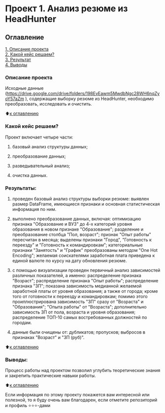 # Проект 1. Анализ резюме из HeadHunter 

## Оглавление  
[1. Описание проекта](https://github.com/Mariya-VB/Study/tree/main/Project_1#описание-проекта)  
[2. Какой кейс решаем?](https://github.com/Mariya-VB/Study/tree/main/Project_1#какой-кейс-решаем)  
[3. Результат](https://github.com/Mariya-VB/Study/tree/main/Project_1#результаты)    
[4. Выводы](https://github.com/Mariya-VB/Study/tree/main/Project_1#выводы) 

### Описание проекта    
Исходные данные (https://drive.google.com/drive/folders/198EvEawm5MwdbNgc28WH6nqZyoY57aZm ), содержащие выборку резюме из HeadHunter, необходимо преобразовать, исследовать и очистить.

:arrow_up:[к оглавлению](_)


### Какой кейс решаем?    
Проект включает четыре части:

1. базовый анализ структуры данных;

2. преобразование данных;

3. разведывательный анализ;

4. очистка данных.


### Результаты:  
1. проведен базовый анализ структуры выборки резюме: выявлен размер DataFrame, имеющиеся признаки и основная статистическая информация по ним.

2. выполнено преобразование данных, включая: оптимизацию признака "Образование и ВУЗ" до 4-х категорий уровня образования в новом признаке "Образование"; разделение и преобразование столбца "Пол, возраст"; признак "Опыт работы" пересчитан в месяца; выделены признаки "Город", "Готовность к переезду" и "Готовность к командировкам"; категориальные признаки "Занятость" и "График" преобразованы методом "One Hot Encoding"; желаемая соискателями заработная плата приведена к единой валюте по курсу на дату обновления резюме.

3. с помощью визуализации проведен первичный анализ зависимостей различных показателей, а именно: распределение признака "Возраст"; распределение признака "Опыт работы"; распределение признака "ЗП"; показана зависимость медианной желаемой заработной платы от уровня образования; а также от города; кроме того от готовности к переезду и командировкам; помимо этого проиллюстрирована зависимость "ЗП" сразу от "Возраста" и "Образования"; "Опыта работы" от "Возраста"; дополнительно зависимость ЗП от пола, возраста и уровня образования; распределение ТОП-10 самых востребованных должностей по городам.

4. данные были очищены от: дубликатов; пропусков; выбросов в признаках "Возраст" и "ЗП (руб)".

:arrow_up:[к оглавлению](.README.md#Оглавление)


### Выводы:  
Процесс работы над проектом позволил углубить теоретические знания и закрепить практические навыки работы.

:arrow_up:[к оглавлению](.README.md#Оглавление)


Если информация по этому проекту покажется вам интересной или полезной, то я буду очень вам благодарен, если отметите репозиторий и профиль ⭐️⭐️⭐️-дами